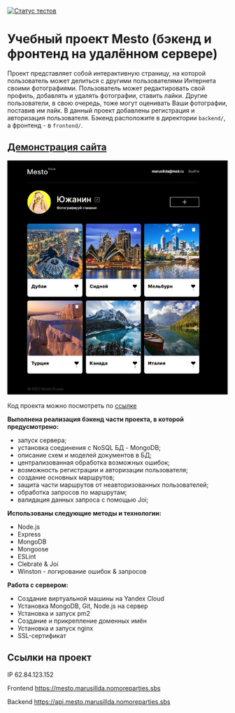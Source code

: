[![Статус тестов](../../actions/workflows/tests.yml/badge.svg)](../../actions/workflows/tests.yml)

# Учебный проект Mesto (бэкенд и фронтенд на удалённом сервере)

Проект представляет собой интерактивную страницу, на которой пользователь может делиться с другими пользователями Интернета своими фотографиями. Пользователь может редактировать свой профиль, добавлять и удалять фотографии, ставить лайки. Другие пользователи, в свою очередь, тоже могут оценивать Ваши фотографии, поставив им лайк. В данный проект добавлены регистрация и авторизация пользователя. Бэкенд расположите в директории `backend/`, а фронтенд - в `frontend/`. 

## [Демонстрация сайта](https://marusillda.github.io/mesto/)

![Превью проекта](./frontend/src/images/mesto-full-gha.jpg)

Код проекта можно посмотреть по [ссылке](https://github.com/marusillda/react-mesto-api-full-gha)

**Выполнена реализация бэкенд части проекта, в которой предусмотрено:** 
* запуск сервера;
* установка соединения с NoSQL БД - MongoDB;
* описание схем и моделей документов в БД;
* централизованная обработка возможных ошибок;
* возможность регистрации и авторизации пользователя;
* создание основных маршрутов;
* защита части маршрутов от неавторизованных пользователей;
* обработка запросов по маршрутам;
* валидация данных запроса с помощью Joi;

**Использованы следующие методы и технологии:**
- Node.js
- Express
- MongoDB
- Mongoose
- ESLint
- Clebrate & Joi
- Winston - логирование ошибок & запросов

**Работа с сервером:**
- Создание виртуальной машины на Yandex Cloud
- Установка MongoDB, Git, Node.js на сервер
- Установка и запуск pm2
- Создание и прикрепление доменных имён
- Установка и запуск nginx
- SSL-сертификат

## Ссылки на проект

IP 62.84.123.152

Frontend https://mesto.marusillda.nomoreparties.sbs

Backend https://api.mesto.marusillda.nomoreparties.sbs
